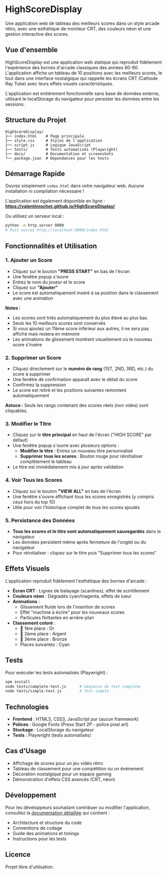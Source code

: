 # HighScoreDisplay

Une application web de tableau des meilleurs scores dans un style arcade rétro, avec une esthétique de moniteur CRT, des couleurs néon et une gestion interactive des scores.

## Vue d'ensemble

HighScoreDisplay est une application web statique qui reproduit fidèlement l'expérience des bornes d'arcade classiques des années 80-90. L'application affiche un tableau de 10 positions avec les meilleurs scores, le tout dans une interface nostalgique qui rappelle les écrans CRT (Cathode Ray Tube) avec leurs effets visuels caractéristiques.

L'application est entièrement fonctionnelle sans base de données externe, utilisant le localStorage du navigateur pour persister les données entre les sessions.

## Structure du Projet

```
HighScoreDisplay/
├── index.html    # Page principale
├── style.css     # Styles de l'application
├── script.js     # Logique JavaScript
├── tests/        # Tests automatisés (Playwright)
├── docs/         # Documentation et screenshots
└── package.json  # Dépendances pour les tests
```

## Démarrage Rapide

Ouvrez simplement `index.html` dans votre navigateur web. Aucune installation ni compilation nécessaire !

L'application est également disponible en ligne : **https://valentinrochet.github.io/HighScoreDisplay/**

Ou utilisez un serveur local :
```bash
python -m http.server 8000
# Puis ouvrez http://localhost:8000/index.html
```

## Fonctionnalités et Utilisation

### 1. Ajouter un Score

- Cliquez sur le bouton **"PRESS START"** en bas de l'écran
- Une fenêtre popup s'ouvre
- Entrez le nom du joueur et le score
- Cliquez sur **"Ajouter"**
- Le score est automatiquement inséré à sa position dans le classement avec une animation

**Notes :**
- Les scores sont triés automatiquement du plus élevé au plus bas
- Seuls les 10 meilleurs scores sont conservés
- Si vous ajoutez un 11ème score inférieur aux autres, il ne sera pas affiché mais restera en mémoire
- Les animations de glissement montrent visuellement où le nouveau score s'insère

### 2. Supprimer un Score

- Cliquez directement sur le **numéro de rang** (1ST, 2ND, 3RD, etc.) du score à supprimer
- Une fenêtre de confirmation apparaît avec le détail du score
- Confirmez la suppression
- Le score est retiré et les positions suivantes remontent automatiquement

**Astuce :** Seuls les rangs contenant des scores réels (non vides) sont cliquables.

### 3. Modifier le Titre

- Cliquez sur le **titre principal** en haut de l'écran ("HIGH SCORE" par défaut)
- Une fenêtre popup s'ouvre avec plusieurs options :
  - **Modifier le titre** : Entrez un nouveau titre personnalisé
  - **Supprimer tous les scores** : Bouton rouge pour réinitialiser complètement le tableau
- Le titre est immédiatement mis à jour après validation

### 4. Voir Tous les Scores

- Cliquez sur le bouton **"VIEW ALL"** en bas de l'écran
- Une fenêtre s'ouvre affichant tous les scores enregistrés (y compris ceux hors du top 10)
- Utile pour voir l'historique complet de tous les scores ajoutés

### 5. Persistance des Données

- **Tous les scores et le titre sont automatiquement sauvegardés** dans le navigateur
- Les données persistent même après fermeture de l'onglet ou du navigateur
- Pour réinitialiser : cliquez sur le titre puis "Supprimer tous les scores"

## Effets Visuels

L'application reproduit fidèlement l'esthétique des bornes d'arcade :

- **Écran CRT** : Lignes de balayage (scanlines), effet de scintillement
- **Couleurs néon** : Dégradés cyan/magenta, effets de lueur
- **Animations** :
  - Glissement fluide lors de l'insertion de scores
  - Effet "machine à écrire" pour les nouveaux scores
  - Particules flottantes en arrière-plan
- **Classement coloré** :
  - 🥇 1ère place : Or
  - 🥈 2ème place : Argent
  - 🥉 3ème place : Bronze
  - Places suivantes : Cyan

## Tests

Pour exécuter les tests automatisés (Playwright) :

```bash
npm install
node tests/complete-test.js      # Séquence de test complète
node tests/simple-test.js        # Test simple
```

## Technologies

- **Frontend** : HTML5, CSS3, JavaScript pur (aucun framework)
- **Polices** : Google Fonts (Press Start 2P - police pixel art)
- **Stockage** : LocalStorage du navigateur
- **Tests** : Playwright (tests automatisés)

## Cas d'Usage

- Affichage de scores pour un jeu vidéo rétro
- Tableau de classement pour une compétition ou un événement
- Décoration nostalgique pour un espace gaming
- Démonstration d'effets CSS avancés (CRT, néon)

## Développement

Pour les développeurs souhaitant contribuer ou modifier l'application, consultez la [documentation détaillée](docs/CLAUDE.md) qui contient :
- Architecture et structure du code
- Conventions de codage
- Guide des animations et timings
- Instructions pour les tests

## Licence

Projet libre d'utilisation.
